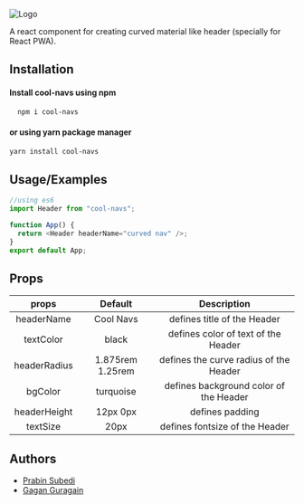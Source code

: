 ![Logo](./logo.png)

A react component for creating curved material like header (specially for React PWA).

## Installation

#### Install cool-navs using npm

```bash
  npm i cool-navs
```

#### or using yarn package manager

```bash
yarn install cool-navs
```

## Usage/Examples

```javascript
//using es6
import Header from "cool-navs";

function App() {
  return <Header headerName="curved nav" />;
}
export default App;
```

## Props

|    props     |     Default      |              Description               |
| :----------: | :--------------: | :------------------------------------: |
|  headerName  |    Cool Navs     |      defines title of the Header       |
|  textColor   |      black       |  defines color of text of the Header   |
| headerRadius | 1.875rem 1.25rem | defines the curve radius of the Header |
|   bgColor    |    turquoise     | defines background color of the Header |
| headerHeight |     12px 0px     |            defines padding             |
|   textSize   |       20px       |     defines fontsize of the Header     |

## Authors

- [Prabin Subedi](https://www.github.com/prabincankod)
- [Gagan Guragain](https://www.github.com/gagancode)
